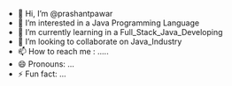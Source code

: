 - 👋 Hi, I’m @prashantpawar
- 👀 I’m interested in a Java Programming Language
- 🌱 I’m currently learning in a Full_Stack_Java_Developing
- 💞️ I’m looking to collaborate on Java_Industry
- 📫 How to reach me : .....
- 😄 Pronouns: ...
- ⚡ Fun fact: ...

<!---
prashantpawar/prashantpawar is a ✨ special ✨ repository because its `README.md` (this file) appears on your GitHub profile.
You can click the Preview link to take a look at your changes.
--->
